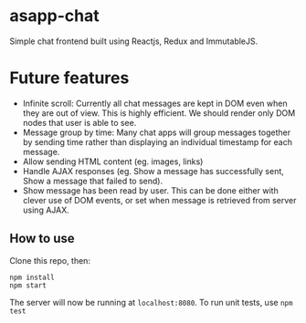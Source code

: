 # asapp-chat
Simple chat frontend built using Reactjs, Redux and ImmutableJS.

# Future features
- Infinite scroll: Currently all chat messages are kept in DOM even when they are out of view. This is highly efficient. We should render only DOM nodes that user is able to see.
- Message group by time: Many chat apps will group messages together by sending time rather than displaying an individual timestamp for each message.
- Allow sending HTML content (eg. images, links)
- Handle AJAX responses (eg. Show a message has successfully sent, Show a message that failed to send). 
- Show message has been read by user. This can be done either with clever use of DOM events, or set when message is retrieved from server using AJAX.

## How to use

Clone this repo, then:
```
npm install
npm start
```

The server will now be running at ```localhost:8080```. To run unit tests, use ```npm test```
